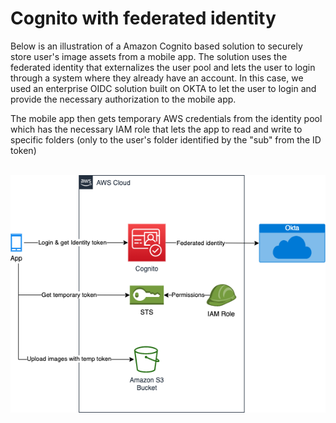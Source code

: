 # Cognito with federated identity
<p>Below is an illustration of a Amazon Cognito based solution to securely store user's image assets from a mobile app. The solution uses the federated identity that externalizes the user pool and lets the user to login through a system where they already have an account. In this case, we used an enterprise OIDC solution built on OKTA to let the user to login and provide the necessary authorization to the mobile app.</p>
<p>The mobile app then gets temporary AWS credentials from the identity pool which has the necessary IAM role that lets the app to read and write to specific folders (only to the user's folder identified by the "sub" from the ID token)</p>
<br>
<img src="Cognito.drawio.png" alt="Cognito with federated identity" title="Cognito with federated identity">
